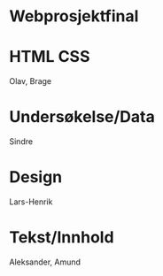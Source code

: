 # Webprosjektfinal

# HTML CSS
Olav, Brage

# Undersøkelse/Data
Sindre

# Design
Lars-Henrik

# Tekst/Innhold
Aleksander, Amund